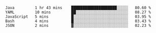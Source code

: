 <!--START_SECTION:waka-->
```text
Java         1 hr 43 mins    ████████████████████░░░░░   80.60 % 
YAML         10 mins         ██░░░░░░░░░░░░░░░░░░░░░░░   08.27 % 
JavaScript   5 mins          █░░░░░░░░░░░░░░░░░░░░░░░░   03.95 % 
Bash         4 mins          █░░░░░░░░░░░░░░░░░░░░░░░░   03.43 % 
JSON         2 mins          ▓░░░░░░░░░░░░░░░░░░░░░░░░   02.23 % 
```
<!--END_SECTION:waka-->
